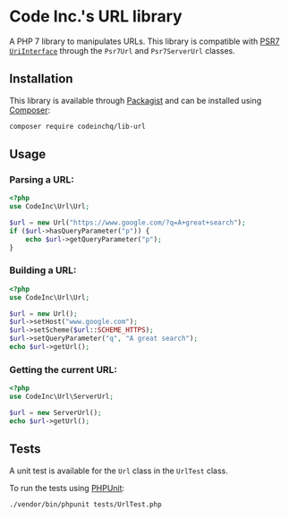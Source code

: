 # Code Inc.'s URL library

A PHP 7 library to manipulates URLs. This library is compatible with [PSR7](https://www.php-fig.org/psr/psr-7/) [`UriInterface`](https://www.php-fig.org/psr/psr-7/#35-psrhttpmessageuriinterface) through the `Psr7Url` and `Psr7ServerUrl` classes.

## Installation

This library is available through [Packagist](https://packagist.org/packages/codeinchq/lib-url) and can be installed using [Composer](https://getcomposer.org/): 

```bash
composer require codeinchq/lib-url
```


## Usage

### Parsing a URL:
```php
<?php
use CodeInc\Url\Url;

$url = new Url("https://www.google.com/?q=A+great+search");
if ($url->hasQueryParameter("p")) {
	echo $url->getQueryParameter("p");
}
```

### Building a URL:
```php
<?php 
use CodeInc\Url\Url;

$url = new Url();
$url->setHost("www.google.com");
$url->setScheme($url::SCHEME_HTTPS);
$url->setQueryParameter("q", "A great search");
echo $url->getUrl();
```

### Getting the current URL:
```php
<?php 
use CodeInc\Url\ServerUrl;

$url = new ServerUrl();
echo $url->getUrl();
```


## Tests

A unit test is available for the `Url` class in the `UrlTest` class. 

To run the tests using [PHPUnit](https://phpunit.de/):

```bash
./vendor/bin/phpunit tests/UrlTest.php
```

